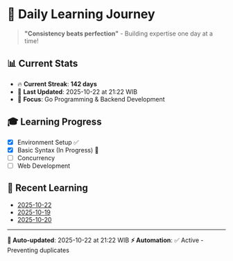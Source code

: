 # 🚀 Daily Learning Journey

> **"Consistency beats perfection"** - Building expertise one day at a time!

## 📊 Current Stats
- 🔥 **Current Streak**: **142 days**
- 📅 **Last Updated**: 2025-10-22 at 21:22 WIB
- 🎯 **Focus**: Go Programming & Backend Development

## 🎓 Learning Progress
- [x] Environment Setup ✅
- [x] Basic Syntax (In Progress) 🔄
- [ ] Concurrency
- [ ] Web Development

## 📖 Recent Learning
- [2025-10-22](learning-log/.md)
- [2025-10-19](learning-log/.md)
- [2025-10-20](learning-log/.md)

---
**🤖 Auto-updated**: 2025-10-22 at 21:22 WIB
**⚡ Automation**: ✅ Active - Preventing duplicates
